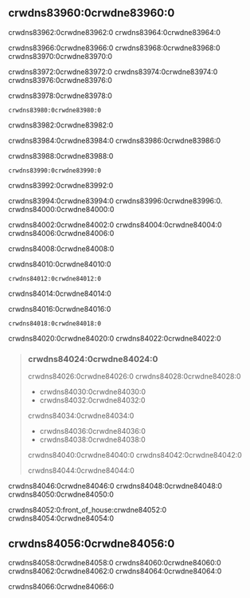 ## crwdns83960:0crwdne83960:0

crwdns83962:0crwdne83962:0 crwdns83964:0crwdne83964:0

crwdns83966:0crwdne83966:0 crwdns83968:0crwdne83968:0 crwdns83970:0crwdne83970:0

crwdns83972:0crwdne83972:0 crwdns83974:0crwdne83974:0 crwdns83976:0crwdne83976:0

<span class="filename">crwdns83978:0crwdne83978:0</span>

```rust,ignore,does_not_compile
crwdns83980:0crwdne83980:0
```

<span class="caption">crwdns83982:0crwdne83982:0</span>

crwdns83984:0crwdne83984:0 crwdns83986:0crwdne83986:0

<span class="filename">crwdns83988:0crwdne83988:0</span>

```rust,ignore
crwdns83990:0crwdne83990:0
```

<span class="caption">crwdns83992:0crwdne83992:0</span>

crwdns83994:0crwdne83994:0 crwdns83996:0crwdne83996:0<!-- ignore -->. crwdns84000:0crwdne84000:0

crwdns84002:0crwdne84002:0 crwdns84004:0crwdne84004:0 crwdns84006:0crwdne84006:0

crwdns84008:0crwdne84008:0

<span class="filename">crwdns84010:0crwdne84010:0</span>

```rust,ignore
crwdns84012:0crwdne84012:0
```

crwdns84014:0crwdne84014:0

<span class="filename">crwdns84016:0crwdne84016:0</span>

```rust,ignore
crwdns84018:0crwdne84018:0
```

crwdns84020:0crwdne84020:0 crwdns84022:0crwdne84022:0

> ### crwdns84024:0crwdne84024:0
> 
> crwdns84026:0crwdne84026:0 crwdns84028:0crwdne84028:0
> 
> * crwdns84030:0crwdne84030:0
> * crwdns84032:0crwdne84032:0
> 
> crwdns84034:0crwdne84034:0
> 
> * crwdns84036:0crwdne84036:0
> * crwdns84038:0crwdne84038:0
> 
> crwdns84040:0crwdne84040:0 crwdns84042:0crwdne84042:0
> 
> crwdns84044:0crwdne84044:0

crwdns84046:0crwdne84046:0 crwdns84048:0crwdne84048:0 crwdns84050:0crwdne84050:0

crwdns84052:0:front_of_house:crwdne84052:0 crwdns84054:0crwdne84054:0

## crwdns84056:0crwdne84056:0

crwdns84058:0crwdne84058:0 crwdns84060:0crwdne84060:0 crwdns84062:0crwdne84062:0 crwdns84064:0crwdne84064:0

crwdns84066:0crwdne84066:0
